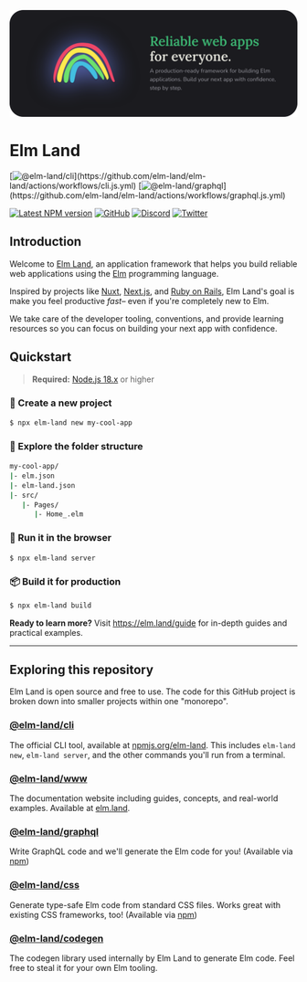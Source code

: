 [![Elm Land: Reliable web apps for everyone](./docs/elm-land-banner.png)](https://elm.land)

# Elm Land

[![@elm-land/cli](https://github.com/elm-land/elm-land/actions/workflows/cli.js.yml/badge.svg?)](https://github.com/elm-land/elm-land/actions/workflows/cli.js.yml)
[![@elm-land/graphql](https://github.com/elm-land/elm-land/actions/workflows/graphql.js.yml/badge.svg?)](https://github.com/elm-land/elm-land/actions/workflows/graphql.js.yml)

[![Latest NPM version](https://badgen.net/badge/npm/v0.20.0?icon&labelColor=050f2c&color=blue)](https://npmjs.com/package/elm-land)
[![GitHub](https://badgen.net/badge/github/BSD-3-Clause?icon&labelColor=050f2c&color=blue)](https://github.com/elm-land/elm-land)
[![Discord](https://badgen.net/discord/members/vnmYFfySbH?icon=discord&label=discord&labelColor=050f2c&color=5865f2)](https://join.elm.land) 
[![Twitter](https://badgen.net/badge/twitter/@elmland_?icon&labelColor=050f2c&color=1da1f2)](https://twitter.com/elmland_)


## Introduction

Welcome to [Elm Land](https://elm.land), an application framework that helps you build reliable web applications using the [Elm](https://elm-lang.org) programming language. 

Inspired by projects like [Nuxt](https://nuxt.com), [Next.js](https://nextjs.org), and [Ruby on Rails](https://rubyonrails.org/), Elm Land's goal is make you feel productive _fast_– even if you're completely new to Elm.

We take care of the developer tooling, conventions, and provide learning resources so you can focus on building your next app with confidence.

## Quickstart

> __Required:__ [Node.js 18.x](https://nodejs.org) or higher

### 🌱 Create a new project

```bash
$ npx elm-land new my-cool-app
```

### 📂 Explore the folder structure

```sh
my-cool-app/
|- elm.json
|- elm-land.json
|- src/
   |- Pages/
      |- Home_.elm
```

### 🚀 Run it in the browser

```bash
$ npx elm-land server
```

### 📦 Build it for production

```bash
$ npx elm-land build
```

__Ready to learn more?__ Visit https://elm.land/guide for in-depth guides and practical examples.

---

## Exploring this repository

Elm Land is open source and free to use. The code for this GitHub project is broken down into smaller projects within one "monorepo".

### __[@elm-land/cli](./projects/cli/)__

The official CLI tool, available at [npmjs.org/elm-land](https://npmjs.org/elm-land). This includes `elm-land new`, `elm-land server`, and the other commands you'll run from a terminal.

### __[@elm-land/www](./docs/)__

The documentation website including guides, concepts, and real-world examples. Available at [elm.land](https://elm.land).

### __[@elm-land/graphql](./projects/graphql/)__ 

Write GraphQL code and we'll generate the Elm code for you! (Available via [npm](https://npmjs.org/@elm-land/graphql))

### __[@elm-land/css](./projects/css)__

Generate type-safe Elm code from standard CSS files. Works great with existing CSS frameworks, too! (Available via [npm](https://npmjs.org/@elm-land/css))

### __[@elm-land/codegen](./projects/codegen/)__ 

The codegen library used internally by Elm Land to generate Elm code. Feel free to steal it for your own Elm tooling.
